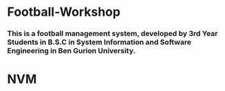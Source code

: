 # Football-Workshop


### This is a football management system, developed by 3rd Year Students in B.S.C in System Information and Software Engineering in Ben Gurion University.

# NVM
